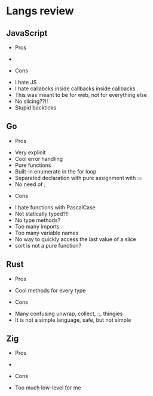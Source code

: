 # Langs review

## JavaScript
* Pros
- 

* Cons
- I hate JS
- I hate callabcks inside callbacks inside callbacks
- This was meant to be for web, not for everything else
- No slicing??!!
- Stupid backticks

## Go
* Pros
- Very explicit
- Cool error handling
- Pure functions
- Built-in enumerate in the for loop
- Separated declaration with pure assignment with :=
- No need of ;

* Cons
- I hate functions with PascalCase
- Not statically typed?!!
- No type methods?
- Too many imports
- Too many variable names
- No way to quickly access the last value of a slice
- sort is not a pure function?

## Rust
* Pros
- Cool methods for every type

* Cons
- Many confusing unwrap, collect, ::, thingies
- It is not a simple language, safe, but not simple

## Zig
* Pros
-

* Cons
- Too much low-level for me
